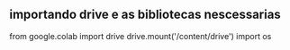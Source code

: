## importando drive e as bibliotecas nescessarias ##
from google.colab import drive
drive.mount('/content/drive')
import os

